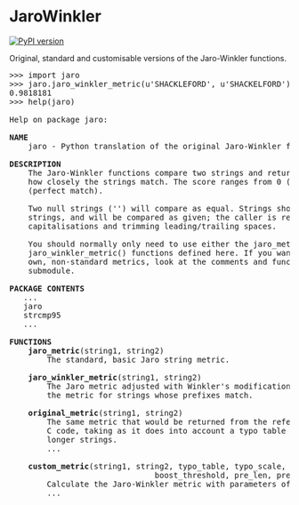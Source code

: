 JaroWinkler
===========

[![PyPI version](https://badge.fury.io/py/jaro_winkler.svg)](https://badge.fury.io/py/jaro_winkler)

Original, standard and customisable versions of the Jaro-Winkler functions.

<pre>
>>> import jaro
>>> jaro.jaro_winkler_metric(u'SHACKLEFORD', u'SHACKELFORD')
0.9818181
>>> help(jaro)

Help on package jaro:

<strong>NAME</strong>
    jaro - Python translation of the original Jaro-Winkler functions.`

<strong>DESCRIPTION</strong>
    The Jaro-Winkler functions compare two strings and return a score indicating
    how closely the strings match. The score ranges from 0 (no match) to 1
    (perfect match).

    Two null strings ('') will compare as equal. Strings should be unicode
    strings, and will be compared as given; the caller is responsible for
    capitalisations and trimming leading/trailing spaces.

    You should normally only need to use either the jaro_metric() or
    jaro_winkler_metric() functions defined here. If you want to implement your
    own, non-standard metrics, look at the comments and functions in the jaro.py
    submodule.

<strong>PACKAGE CONTENTS</strong>
   ...
   jaro
   strcmp95
   ...

<strong>FUNCTIONS</strong>
    <strong>jaro_metric</strong>(string1, string2)
        The standard, basic Jaro string metric.

    <strong>jaro_winkler_metric</strong>(string1, string2)
        The Jaro metric adjusted with Winkler's modification, which boosts
        the metric for strings whose prefixes match.

    <strong>original_metric</strong>(string1, string2)
        The same metric that would be returned from the reference Jaro-Winkler
        C code, taking as it does into account a typo table and adjustments for
        longer strings.
        ...

    <strong>custom_metric</strong>(string1, string2, typo_table, typo_scale,
                               boost_threshold, pre_len, pre_scale, longer_prob)
        Calculate the Jaro-Winkler metric with parameters of your own choosing.
        ...
</pre>
